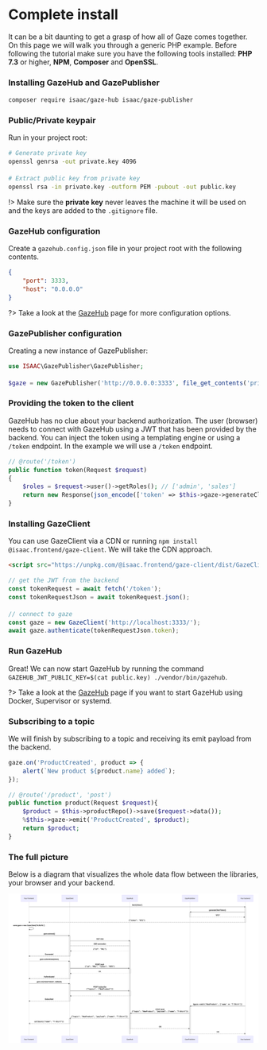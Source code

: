 # Complete install

It can be a bit daunting to get a grasp of how all of Gaze comes together. On this page we will walk you through a generic PHP example. Before following the tutorial make sure you have the following tools installed: **PHP 7.3** or higher, **NPM**, **Composer** and **OpenSSL**.

### Installing GazeHub and GazePublisher
```bash
composer require isaac/gaze-hub isaac/gaze-publisher
```

### Public/Private keypair

Run in your project root:
```bash
# Generate private key
openssl genrsa -out private.key 4096

# Extract public key from private key
openssl rsa -in private.key -outform PEM -pubout -out public.key
```

!> Make sure the **private key** never leaves the machine it will be used on and the keys are added to the `.gitignore` file.

### GazeHub configuration
Create a `gazehub.config.json` file in your project root with the following contents.
```json
{
    "port": 3333,
    "host": "0.0.0.0"
}
```

?> Take a look at the [GazeHub](gazehub) page for more configuration options.

### GazePublisher configuration

Creating a new instance of GazePublisher:

```php
use ISAAC\GazePublisher\GazePublisher;

$gaze = new GazePublisher('http://0.0.0.0:3333', file_get_contents('private.key'));
```

### Providing the token to the client

GazeHub has no clue about your backend authorization. The user (browser) needs to connect with GazeHub using a JWT that has been provided by the backend. You can inject the token using a templating engine or using a `/token` endpoint. In the example we will use a `/token` endpoint.

```php
// @route('/token')
public function token(Request $request)
{
    $roles = $request->user()->getRoles(); // ['admin', 'sales']
    return new Response(json_encode(['token' => $this->gaze->generateClientToken($roles)]));
}

```

### Installing GazeClient

You can use GazeClient via a CDN or running `npm install @isaac.frontend/gaze-client`. We will take the CDN approach.

```html
<script src="https://unpkg.com/@isaac.frontend/gaze-client/dist/GazeClient.js"></script>
```

```js
// get the JWT from the backend
const tokenRequest = await fetch('/token');
const tokenRequestJson = await tokenRequest.json();

// connect to gaze
const gaze = new GazeClient('http://localhost:3333/');
await gaze.authenticate(tokenRequestJson.token);
```

### Run GazeHub

Great! We can now start GazeHub by running the command `GAZEHUB_JWT_PUBLIC_KEY=$(cat public.key) ./vendor/bin/gazehub`.

?> Take a look at the [GazeHub](gazehub) page if you want to start GazeHub using Docker, Supervisor or systemd.

### Subscribing to a topic

We will finish by subscribing to a topic and receiving its emit payload from the backend.

```js
gaze.on('ProductCreated', product => {
    alert(`New product ${product.name} added`);
});
```

```php
// @route('/product', 'post')
public function product(Request $request){
    $product = $this->productRepo()->save($request->data());
    %$this->gaze->emit('ProductCreated', $product);
    return $product;
}
```

### The full picture

Below is a diagram that visualizes the whole data flow between the libraries, your browser and your backend.

![Diagram](diagram.svg)